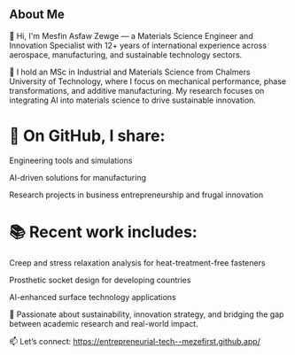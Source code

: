 ## About Me 
👋 Hi, I'm Mesfin Asfaw Zewge — a Materials Science Engineer and Innovation Specialist with 12+ years of international experience across aerospace, manufacturing, and sustainable technology sectors.

🔬 I hold an MSc in Industrial and Materials Science from Chalmers University of Technology, where I focus on mechanical performance, phase transformations, and additive manufacturing. My research focuses on integrating AI into materials science to drive sustainable innovation.

# 🚀 On GitHub, I share:

Engineering tools and simulations

AI-driven solutions for manufacturing

Research projects in business entrepreneurship and frugal innovation

# 📚 Recent work includes:

Creep and stress relaxation analysis for heat-treatment-free fasteners

Prosthetic socket design for developing countries

AI-enhanced surface technology applications

🌱 Passionate about sustainability, innovation strategy, and bridging the gap between academic research and real-world impact.

📫 Let’s connect: https://entrepreneurial-tech--mezefirst.github.app/
